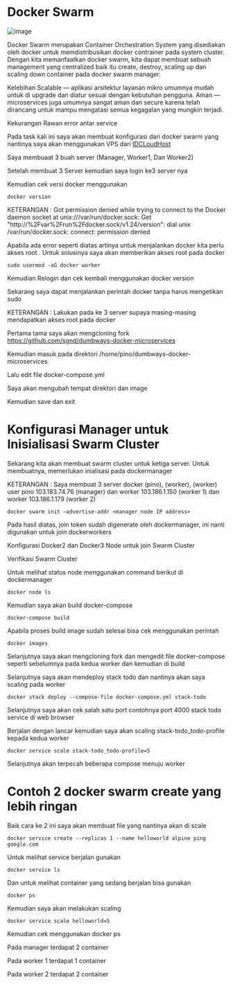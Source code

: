 # Docker Swarm

![image](https://user-images.githubusercontent.com/106061407/173556733-3eb91639-b5d2-4ff9-8167-d26237204c72.png)

Docker Swarm merupakan Container Orchestration System yang disediakan oleh docker untuk memdistribusikan docker contrainer pada system cluster. Dengan kita memanfaatkan docker swarm, kita dapat membuat sebuah management yang centralized baik itu create, destroy, scaling up dan scaling down container pada docker swarm manager.

Kelebihan
Scalable — aplikasi arsitektur layanan mikro umumnya mudah untuk di upgrade dan diatur sesuai dengan kebutuhan pengguna.
Aman — microservices juga umumnya sangat aman dan secure karena telah dirancang untuk mampu mengatasi semua kegagalan yang mungkin terjadi.

Kekurangan 
Rawan error antar service

Pada task kali ini saya akan membuat konfigurasi dari docker swarm yang nantinya saya akan menggunakan VPS dari [IDCLoudHost](idcloudhost.com)


Saya membuaat 3 buah server (Manager, Worker1, Dan Worker2)

Setelah membuat 3 Server kemudian saya login ke3 server nya


Kemudian cek versi docker menggunakan

```
docker version
```

KETERANGAN : Got permission denied while trying to connect to the Docker daemon socket at unix:///var/run/docker.sock: Get "http://%2Fvar%2Frun%2Fdocker.sock/v1.24/version": dial unix /var/run/docker.sock: connect: permission denied

Apabila ada error seperti diatas artinya untuk menjalankan docker kita perlu akses root . Untuk solusinya saya akan memberikan akses root pada docker

```
sudo usermod -aG docker worker
```

Kemudian Relogin dan cek kembali menggunakan docker version

Sekarang saya dapat menjalankan perintah docker tanpa harus mengetikan sudo

KETERANGAN : Lakukan pada ke 3 server supaya masing-masing mendapatkan akses root pada docker

Pertama tama saya akan mengcloning fork https://github.com/sgnd/dumbways-docker-microservices

Kemudian masuk pada direktori /home/pino/dumbways-docker-microservices


Lalu edit file docker-compose.yml

Saya akan mengubah tempat direktori dan image

Kemudian save dan exit

# Konfigurasi Manager untuk Inisialisasi Swarm Cluster

Sekarang kita akan membuat swarm cluster untuk ketiga server. Untuk membuatnya, memerlukan inialisasi pada dockermanager 

KETERANGAN : Saya membuat 3 server docker (pino), (worker), (worker)
user pino 103.183.74.76 (manager) dan worker 103.186.1.150 (worker 1) dan worker 103.186.1.179 (worker 2)

```
docker swarm init –advertise-addr <manager node IP address>
```

Pada hasil diatas, join token sudah digenerate oleh dockermanager, ini nanti digunakan untuk join dockerworkers

Konfigurasi Docker2 dan Docker3 Node untuk join Swarm Cluster

Verifikasi Swarm Cluster

Untuk melihat status node menggunakan command berikut di dockermanager

```
docker node ls
```

Kemudian saya akan build docker-compose 

```
docker-compose build
```

Apabila proses build image sudah selesai bisa cek menggunakan perintah 

```
docker images
```

Selanjutnya saya akan mengcloning fork dan mengedit file docker-compose seperti sebelumnya pada kedua worker dan kemudian di build

Selanjutnya saya akan mendeploy stack todo dan nantinya akan saya scaling pada worker


```
docker stack deploy --compose-file docker-compose.yml stack-todo
```

Selanjutnya saya akan cek salah satu port contohnya port 4000 stack todo service di web browser

Berjalan dengan lancar kemudian saya akan scaling stack-todo_todo-profile kepada kedua worker 

```
docker service scale stack-todo_todo-profile=5
```

Selanjutnya akan terpecah beberapa compose menuju worker

# Contoh 2 docker swarm create yang lebih ringan

Baik cara ke 2 ini saya akan membuat file yang nantinya akan di scale


```
docker service create --replicas 1 --name helloworld alpine ping google.com
```

Untuk melihat service berjalan gunakan 

```
docker service ls
```

Dan untuk melihat container yang sedang berjalan bisa gunakan 
```
docker ps
```
Kemudian saya akan melakukan scaling

```
docker service scale helloworld=5
```
Kemudian cek menggunakan docker ps

Pada manager terdapat 2 container

Pada worker 1 terdapat 1 container

Pada worker 2 terdapat 2 container 